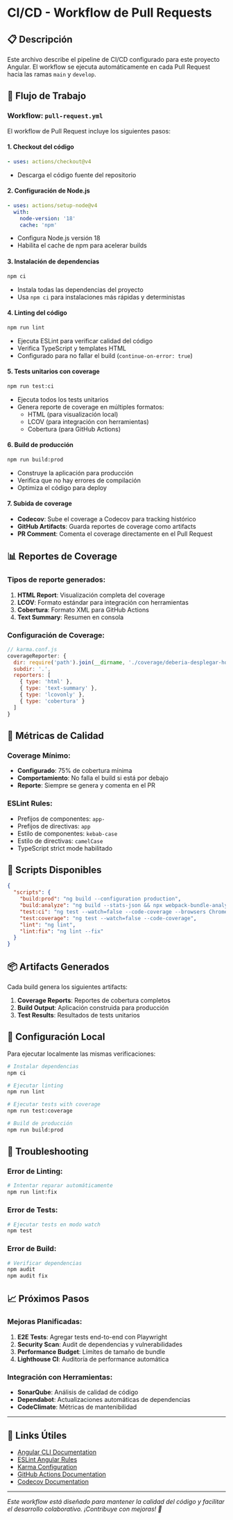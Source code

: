 # CI/CD - Workflow de Pull Requests

## 📋 Descripción

Este archivo describe el pipeline de CI/CD configurado para este proyecto Angular. El workflow se ejecuta automáticamente en cada Pull Request hacia las ramas `main` y `develop`.

## 🔄 Flujo de Trabajo

### Workflow: `pull-request.yml`

El workflow de Pull Request incluye los siguientes pasos:

#### 1. **Checkout del código**
```yaml
- uses: actions/checkout@v4
```
- Descarga el código fuente del repositorio

#### 2. **Configuración de Node.js**
```yaml
- uses: actions/setup-node@v4
  with:
    node-version: '18'
    cache: 'npm'
```
- Configura Node.js versión 18
- Habilita el cache de npm para acelerar builds

#### 3. **Instalación de dependencias**
```bash
npm ci
```
- Instala todas las dependencias del proyecto
- Usa `npm ci` para instalaciones más rápidas y deterministas

#### 4. **Linting del código**
```bash
npm run lint
```
- Ejecuta ESLint para verificar calidad del código
- Verifica TypeScript y templates HTML
- Configurado para no fallar el build (`continue-on-error: true`)

#### 5. **Tests unitarios con coverage**
```bash
npm run test:ci
```
- Ejecuta todos los tests unitarios
- Genera reporte de coverage en múltiples formatos:
  - HTML (para visualización local)
  - LCOV (para integración con herramientas)
  - Cobertura (para GitHub Actions)

#### 6. **Build de producción**
```bash
npm run build:prod
```
- Construye la aplicación para producción
- Verifica que no hay errores de compilación
- Optimiza el código para deploy

#### 7. **Subida de coverage**
- **Codecov**: Sube el coverage a Codecov para tracking histórico
- **GitHub Artifacts**: Guarda reportes de coverage como artifacts
- **PR Comment**: Comenta el coverage directamente en el Pull Request

## 📊 Reportes de Coverage

### Tipos de reporte generados:

1. **HTML Report**: Visualización completa del coverage
2. **LCOV**: Formato estándar para integración con herramientas
3. **Cobertura**: Formato XML para GitHub Actions
4. **Text Summary**: Resumen en consola

### Configuración de Coverage:

```javascript
// karma.conf.js
coverageReporter: {
  dir: require('path').join(__dirname, './coverage/deberia-desplegar-hoy'),
  subdir: '.',
  reporters: [
    { type: 'html' },
    { type: 'text-summary' },
    { type: 'lcovonly' },
    { type: 'cobertura' }
  ]
}
```

## 🎯 Métricas de Calidad

### Coverage Mínimo:
- **Configurado**: 75% de cobertura mínima
- **Comportamiento**: No falla el build si está por debajo
- **Reporte**: Siempre se genera y comenta en el PR

### ESLint Rules:
- Prefijos de componentes: `app-`
- Prefijos de directivas: `app`
- Estilo de componentes: `kebab-case`
- Estilo de directivas: `camelCase`
- TypeScript strict mode habilitado

## 🚀 Scripts Disponibles

```json
{
  "scripts": {
    "build:prod": "ng build --configuration production",
    "build:analyze": "ng build --stats-json && npx webpack-bundle-analyzer dist/stats.json",
    "test:ci": "ng test --watch=false --code-coverage --browsers ChromeHeadless",
    "test:coverage": "ng test --watch=false --code-coverage",
    "lint": "ng lint",
    "lint:fix": "ng lint --fix"
  }
}
```

## 📦 Artifacts Generados

Cada build genera los siguientes artifacts:

1. **Coverage Reports**: Reportes de cobertura completos
2. **Build Output**: Aplicación construida para producción
3. **Test Results**: Resultados de tests unitarios

## 🔧 Configuración Local

Para ejecutar localmente las mismas verificaciones:

```bash
# Instalar dependencias
npm ci

# Ejecutar linting
npm run lint

# Ejecutar tests with coverage
npm run test:coverage

# Build de producción
npm run build:prod
```

## 🐛 Troubleshooting

### Error de Linting:
```bash
# Intentar reparar automáticamente
npm run lint:fix
```

### Error de Tests:
```bash
# Ejecutar tests en modo watch
npm test
```

### Error de Build:
```bash
# Verificar dependencias
npm audit
npm audit fix
```

## 📈 Próximos Pasos

### Mejoras Planificadas:
1. **E2E Tests**: Agregar tests end-to-end con Playwright
2. **Security Scan**: Audit de dependencias y vulnerabilidades
3. **Performance Budget**: Límites de tamaño de bundle
4. **Lighthouse CI**: Auditoría de performance automática

### Integración con Herramientas:
- **SonarQube**: Análisis de calidad de código
- **Dependabot**: Actualizaciones automáticas de dependencias
- **CodeClimate**: Métricas de mantenibilidad

---

## 🔗 Links Útiles

- [Angular CLI Documentation](https://angular.io/cli)
- [ESLint Angular Rules](https://github.com/angular-eslint/angular-eslint)
- [Karma Configuration](https://karma-runner.github.io/6.4/config/configuration-file.html)
- [GitHub Actions Documentation](https://docs.github.com/en/actions)
- [Codecov Documentation](https://docs.codecov.com/)

---

*Este workflow está diseñado para mantener la calidad del código y facilitar el desarrollo colaborativo. ¡Contribuye con mejoras! 🚀* 